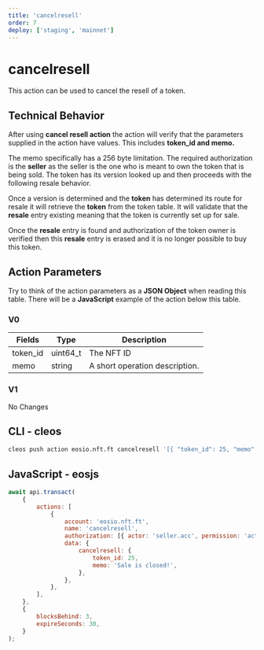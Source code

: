 ```yaml
---
title: 'cancelresell'
order: 7
deploy: ['staging', 'mainnet']
---
```


# cancelresell

This action can be used to cancel the resell of a token.

## Technical Behavior

After using **cancel resell action** the action will verify that the parameters supplied in the action have values. This includes **token_id and memo.**

The memo specifically has a 256 byte limitation. The required authorization is the **seller** as the seller is the one who is meant to own the token that is being sold. The token has its version looked up and then proceeds with the following resale behavior.

Once a version is determined and the **token** has determined its route for resale it will retrieve the **token** from the token table. It will validate that the **resale** entry existing meaning that the token is currently set up for sale.

Once the **resale** entry is found and authorization of the token owner is verified then this **resale** entry is erased and it is no longer possible to buy this token.

## Action Parameters

Try to think of the action parameters as a **JSON Object** when reading this table. There will be a **JavaScript** example of the action below this table.

### V0

| Fields   | Type     | Description                    |
| -------- | -------- | ------------------------------ |
| token_id | uint64_t | The NFT ID                     |
| memo     | string   | A short operation description. |

### V1

No Changes

## CLI - cleos

```bash
cleos push action eosio.nft.ft cancelresell '[{ "token_id": 25, "memo": "Sale is closed!" }]' -p seller.acc@active
```

## JavaScript - eosjs

```js
await api.transact(
    {
        actions: [
            {
                account: 'eosio.nft.ft',
                name: 'cancelresell',
                authorization: [{ actor: 'seller.acc', permission: 'active' }],
                data: {
                    cancelresell: {
                        token_id: 25,
                        memo: 'Sale is closed!',
                    },
                },
            },
        ],
    },
    {
        blocksBehind: 3,
        expireSeconds: 30,
    }
);
```
